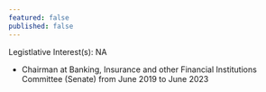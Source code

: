 ```yaml
---
featured: false
published: false
---
```

Legistlative Interest(s): NA

* Chairman at Banking, Insurance and other Financial Institutions Committee (Senate) from June 2019 to June 2023